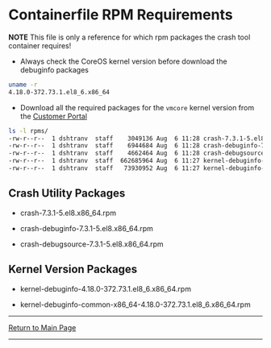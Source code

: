 # Containerfile RPM Requirements

**NOTE** This file is only a reference for which rpm packages the crash tool container requires!

- Always check the CoreOS kernel version before download the debuginfo packages

```bash
uname -r
4.18.0-372.73.1.el8_6.x86_64
```

- Download all the required packages for the `vmcore` kernel version from the [Customer Portal](https://access.redhat.com/downloads/content/package-browser)

```bash
ls -l rpms/
-rw-r--r--  1 dshtranv  staff    3049136 Aug  6 11:28 crash-7.3.1-5.el8.x86_64.rpm
-rw-r--r--  1 dshtranv  staff    6944684 Aug  6 11:28 crash-debuginfo-7.3.1-5.el8.x86_64.rpm
-rw-r--r--  1 dshtranv  staff    4662464 Aug  6 11:28 crash-debugsource-7.3.1-5.el8.x86_64.rpm
-rw-r--r--  1 dshtranv  staff  662685964 Aug  6 11:27 kernel-debuginfo-4.18.0-372.73.1.el8_6.x86_64.rpm
-rw-r--r--  1 dshtranv  staff   73930952 Aug  6 11:27 kernel-debuginfo-common-x86_64-4.18.0-372.73.1.el8_6.x86_64.rpm
```

## Crash Utility Packages

- crash-7.3.1-5.el8.x86_64.rpm

- crash-debuginfo-7.3.1-5.el8.x86_64.rpm

- crash-debugsource-7.3.1-5.el8.x86_64.rpm

## Kernel Version Packages

- kernel-debuginfo-4.18.0-372.73.1.el8_6.x86_64.rpm

- kernel-debuginfo-common-x86_64-4.18.0-372.73.1.el8_6.x86_64.rpm

---

[Return to Main Page](../../README.md)

---
